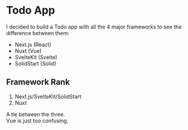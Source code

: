 # Todo App

I decided to build a Todo app with all the 4 major frameworks to see the difference between them:

- Next.js (React)
- Nuxt (Vue)
- SvelteKit (Svelte)
- SolidStart (Solid)

## Framework Rank

1. Next.js/SvelteKit/SolidStart
2. Nuxt

A tie between the three.\
Vue is just too confusing.

